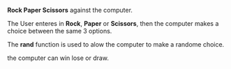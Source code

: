 **Rock Paper Scissors** against the computer.

The User enteres in **Rock**, **Paper** or **Scissors**, then the computer makes a choice between the same 3 options.

The **rand** function is used to alow the computer to make a randome choice.

the computer can win lose or draw.
